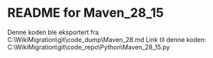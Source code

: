 # README for Maven_28_15
Denne koden ble eksportert fra C:\WikiMigration\git\code_dump\Maven_28.md
Link til denne koden: C:\WikiMigration\git\code_repo\Python\Maven_28_15.py
